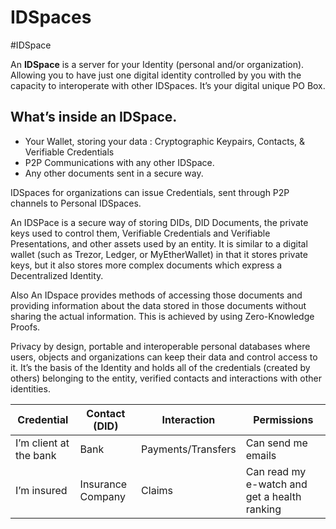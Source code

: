 # IDSpaces

#IDSpace

An **IDSpace** is a server for your Identity (personal and/or organization). Allowing you to have just one digital identity controlled by you with the capacity to interoperate with other IDSpaces. It’s your digital unique PO Box.

## What’s inside an IDSpace.
- Your Wallet, storing your data : Cryptographic Keypairs, Contacts, & Verifiable Credentials
- P2P Communications with any other IDSpace.
- Any other documents sent in a secure way.

IDSpaces for organizations can issue Credentials, sent through P2P channels to Personal IDSpaces.

An IDSPace is a secure way of storing DIDs, DID Documents, the private keys used to control them, Verifiable Credentials and Verifiable Presentations, and other assets used by an entity. It is similar to a digital wallet (such as Trezor, Ledger, or MyEtherWallet) in that it stores private keys, but it also stores more complex documents which express a Decentralized Identity.

Also An IDspace provides methods of accessing those documents and providing information about the data stored in those documents without sharing the actual information. This is achieved by using Zero-Knowledge Proofs.

Privacy by design, portable and interoperable personal databases where users, objects and organizations can keep their data and control access to it. It’s the basis of the Identity and holds all of the credentials (created by others) belonging to the entity, verified contacts and interactions with other identities.

| Credential | Contact (DID) | Interaction | Permissions |
| -- | -- | -- | -- |
| I’m client at the bank | Bank | Payments/Transfers | Can send me emails |
| I’m insured | Insurance Company | Claims | Can read my e-watch and get a health ranking |


